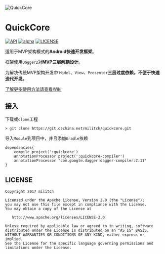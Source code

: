 
![QuickCore](http://omkx1cfwq.bkt.clouddn.com/quick-core-logo.png)

# QuickCore

[![API](https://img.shields.io/badge/API-15%2B-blue.svg)](https://android-arsenal.com/api?level=15#l15)
[![alpha](https://img.shields.io/badge/alpha-1.0.0-blue.svg)]()
[![LICENSE](https://img.shields.io/hexpm/l/plug.svg)](http://git.oschina.net/militch/quickcore/blob/master/LICENSE)

适用于MVP架构模式的**Android快速开发框架**。

框架使用`Dagger2`对**MVP三层解耦设计**。

为解决传统MVP架构开发中 `Model`、`View`、`Presenter`**三层过度依赖，不便于快速迭代开发。**

[了解更多使用方法请查看Wiki](http://git.oschina.net/militch/quickcore/wikis/home)

## 接入

下载或`clone`工程

```
> git clone https://git.oschina.net/militch/quickcore.git
```

导入`Module`到项目中，并且添加`Gradle`依赖

```
dependencies{
    compile project(':quickcore')
    annotationProcessor project(':quickcore-compiler')
    annotationProcessor 'com.google.dagger:dagger-compiler:2.11'
}
```

## LICENSE
    Copyright 2017 militch

    Licensed under the Apache License, Version 2.0 (the "License");
    you may not use this file except in compliance with the License.
    You may obtain a copy of the License at

       http://www.apache.org/licenses/LICENSE-2.0

    Unless required by applicable law or agreed to in writing, software
    distributed under the License is distributed on an "AS IS" BASIS,
    WITHOUT WARRANTIES OR CONDITIONS OF ANY KIND, either express or implied.
    See the License for the specific language governing permissions and
    limitations under the License.
